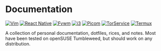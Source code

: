# Documentation
[![Vim](https://img.shields.io/badge/Vim_Dots_And_Documentation-green)](vim)
[![React Native](https://img.shields.io/badge/React_Native_QuickStart-red)](react_native)
[![Fvwm](https://img.shields.io/badge/Fvwm_Dots_And_Documentation-blue)](fvwm)
[![i3](https://img.shields.io/badge/i3_Dots_And_Documentation-lightblue)](i3)
[![Picom](https://img.shields.io/badge/Picom_Dots-orange)](picom.md)
[![TorService](https://img.shields.io/badge/Tor_Service_Documentation-purple)](tor_service.md)
[![Termux](https://img.shields.io/badge/Termux_Documentation-grey)](termux.md)

A collection of personal documentation, dotfiles, rices, and notes.
Most have been tested on openSUSE Tumbleweed, but should work on any distribution.

